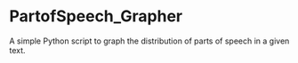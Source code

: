 # PartofSpeech_Grapher
A simple Python script to graph the distribution of parts of speech in a given text.

